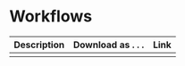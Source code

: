 # Workflows

| Description | Download as . . . | Link |
| ----------- | ----------------- | ---- |
| | | |